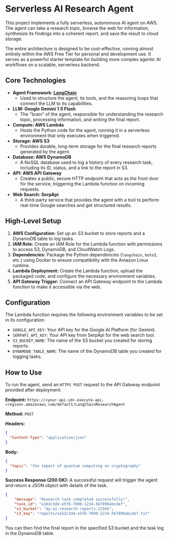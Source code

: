 # Serverless AI Research Agent

This project implements a fully serverless, autonomous AI agent on AWS. The agent can take a research topic, browse the web for information, synthesize its findings into a coherent report, and save the result to cloud storage.

The entire architecture is designed to be cost-effective, running almost entirely within the AWS Free Tier for personal and development use. It serves as a powerful starter template for building more complex agentic AI workflows on a scalable, serverless backend.

## Core Technologies

-   **Agent Framework: [LangChain](https://www.langchain.com/)**
    -   Used to structure the agent, its tools, and the reasoning loops that connect the LLM to its capabilities.
-   **LLM: Google Gemini 1.5 Flash**
    -   The "brain" of the agent, responsible for understanding the research topic, processing information, and writing the final report.
-   **Compute: AWS Lambda**
    -   Hosts the Python code for the agent, running it in a serverless environment that only executes when triggered.
-   **Storage: AWS S3**
    -   Provides durable, long-term storage for the final research reports generated by the agent.
-   **Database: AWS DynamoDB**
    -   A NoSQL database used to log a history of every research task, including its ID, status, and a link to the report in S3.
-   **API: AWS API Gateway**
    -   Creates a public, secure HTTP endpoint that acts as the front door for the service, triggering the Lambda function on incoming requests.
-   **Web Search: SerpApi**
    -   A third-party service that provides the agent with a tool to perform real-time Google searches and get structured results.

## High-Level Setup

1.  **AWS Configuration:** Set up an S3 bucket to store reports and a DynamoDB table to log tasks.
2.  **IAM Role:** Create an IAM Role for the Lambda function with permissions to access S3, DynamoDB, and CloudWatch Logs.
3.  **Dependencies:** Package the Python dependencies (`langchain`, `boto3`, etc.) using Docker to ensure compatibility with the Amazon Linux runtime.
4.  **Lambda Deployment:** Create the Lambda function, upload the packaged code, and configure the necessary environment variables.
5.  **API Gateway Trigger:** Connect an API Gateway endpoint to the Lambda function to make it accessible via the web.

## Configuration

The Lambda function requires the following environment variables to be set in its configuration:

-   `GOOGLE_API_KEY`: Your API key for the Google AI Platform (for Gemini).
-   `SERPAPI_API_KEY`: Your API key from SerpApi for the web search tool.
-   `S3_BUCKET_NAME`: The name of the S3 bucket you created for storing reports.
-   `DYNAMODB_TABLE_NAME`: The name of the DynamoDB table you created for logging tasks.

## How to Use

To run the agent, send an `HTTPS POST` request to the API Gateway endpoint provided after deployment.

**Endpoint:** `https://<your-api-id>.execute-api.<region>.amazonaws.com/default/LangChainResearchAgent`

**Method:** `POST`

**Headers:**
```json
{
  "Content-Type": "application/json"
}
```

**Body:**
```json
{
  "topic": "the impact of quantum computing on cryptography"
}
```

**Success Response (200 OK):**
A successful request will trigger the agent and return a JSON object with details of the task.
```json
{
    "message": "Research task completed successfully!",
    "task_id": "a1b2c3d4-e5f6-7890-1234-567890abcdef",
    "s3_bucket": "my-ai-research-reports-12345",
    "s3_key": "reports/a1b2c3d4-e5f6-7890-1234-567890abcdef.txt"
}
```
You can then find the final report in the specified S3 bucket and the task log in the DynamoDB table.
